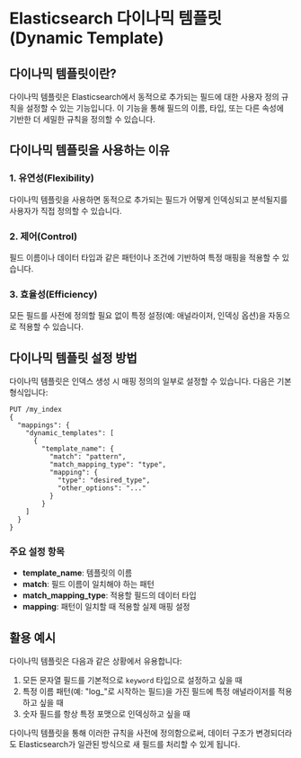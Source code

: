 # Elasticsearch 다이나믹 템플릿(Dynamic Template)

## 다이나믹 템플릿이란?

다이나믹 템플릿은 Elasticsearch에서 동적으로 추가되는 필드에 대한 사용자 정의 규칙을 설정할 수 있는 기능입니다. 이 기능을 통해 필드의 이름, 타입, 또는 다른 속성에 기반한 더 세밀한 규칙을 정의할 수 있습니다.

## 다이나믹 템플릿을 사용하는 이유

### 1. 유연성(Flexibility)
다이나믹 템플릿을 사용하면 동적으로 추가되는 필드가 어떻게 인덱싱되고 분석될지를 사용자가 직접 정의할 수 있습니다.

### 2. 제어(Control)
필드 이름이나 데이터 타입과 같은 패턴이나 조건에 기반하여 특정 매핑을 적용할 수 있습니다.

### 3. 효율성(Efficiency)
모든 필드를 사전에 정의할 필요 없이 특정 설정(예: 애널라이저, 인덱싱 옵션)을 자동으로 적용할 수 있습니다.

## 다이나믹 템플릿 설정 방법

다이나믹 템플릿은 인덱스 생성 시 매핑 정의의 일부로 설정할 수 있습니다. 다음은 기본 형식입니다:

```
PUT /my_index
{
  "mappings": {
    "dynamic_templates": [
      {
        "template_name": {
          "match": "pattern",
          "match_mapping_type": "type",
          "mapping": {
            "type": "desired_type",
            "other_options": "..."
          }
        }
    ]
  }
}
```

### 주요 설정 항목

- **template_name**: 템플릿의 이름
- **match**: 필드 이름이 일치해야 하는 패턴
- **match_mapping_type**: 적용할 필드의 데이터 타입
- **mapping**: 패턴이 일치할 때 적용할 실제 매핑 설정

## 활용 예시

다이나믹 템플릿은 다음과 같은 상황에서 유용합니다:

1. 모든 문자열 필드를 기본적으로 `keyword` 타입으로 설정하고 싶을 때
2. 특정 이름 패턴(예: "log_"로 시작하는 필드)을 가진 필드에 특정 애널라이저를 적용하고 싶을 때
3. 숫자 필드를 항상 특정 포맷으로 인덱싱하고 싶을 때

다이나믹 템플릿을 통해 이러한 규칙을 사전에 정의함으로써, 데이터 구조가 변경되더라도 Elasticsearch가 일관된 방식으로 새 필드를 처리할 수 있게 됩니다.
